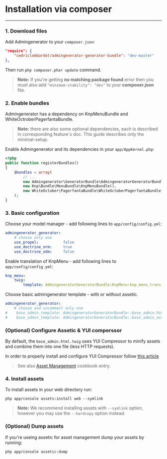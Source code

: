 # Installation via composer
---------------------------------------

### 1. Download files

Add Admingenerator to your `composer.json`:

```json
"require": {
    "cedriclombardot/admingenerator-generator-bundle": "dev-master"
},
```

Then run `php composer.phar update` command.

> **Note:** If you're getting **no matching package found** error then you must also add `"minimum-stability": "dev"` to your **composer.json** file.
    
### 2. Enable bundles

Admingenerator has a dependency on KnpMenuBundle and WhiteOctroberPagerfantaBundle.

> **Note:** there are also some optional dependencies, each is described in corresponding feature`s doc. This guide describes only the minimal-setup. 

Enable Admingenerator and its dependencies in your `app/AppKernel.php`:

```php
<?php 
public function registerBundles()
{
    $bundles = array(
        // ...
        new Admingenerator\GeneratorBundle\AdmingeneratorGeneratorBundle(),
        new Knp\Bundle\MenuBundle\KnpMenuBundle(),
        new WhiteOctober\PagerfantaBundle\WhiteOctoberPagerfantaBundle(),
    );
}
```

### 3. Basic configuration

Choose your model manager - add following lines to `app/config/config.yml`:

```yaml
admingenerator_generator:
    # choose only one
    use_propel:           false
    use_doctrine_orm:     true
    use_doctrine_odm:     false
```

Enable translation of KnpMenu - add following lines to `app/config/config.yml`:</p>

```yaml
knp_menu:
    twig:
        template: AdmingeneratorGeneratorBundle:KnpMenu:knp_menu_trans.html.twig
```

Choose basic admingenerator template - with or without assetic.

```yaml
admingenerator_generator:
    # choose and uncomment only one
#    base_admin_template: AdmingeneratorGeneratorBundle::base_admin.html.twig
#    base_admin_template: AdmingeneratorGeneratorBundle::base_admin_assetic_less.html.twig
```

### (Optional) Configure Assetic & YUI comperssor

By default, the `base_admin.html.twig` uses YUI Compressor to minify assets and combine them into one file (less HTTP requests).

In order to properly install and configure YUI Compressor follow [this article](http://symfony.com/doc/current/cookbook/assetic/yuicompressor.html)

> See also [Asset Management](http://symfony.com/doc/current/cookbook/assetic/asset_management.html) cookbook entry.

### 4. Install assets

To install assets in your web directory run:

`php app/console assets:install web --symlink`

> **Note:** We recommend installing assets with `--symlink` option, however you may use the `--hardcopy` option instead.

### (Optional) Dump assets

If you're useing assetic for asset management dump your assets by running:

`php app/console assetic:dump`
